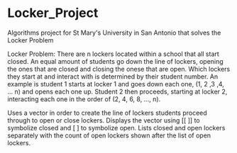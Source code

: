 # Locker_Project
Algorithms project for St Mary's University in San Antonio that solves the Locker Problem

Locker Problem:
There are n lockers located within a school that all start closed. An equal amount of students go down the line of lockers, opening the ones that are closed and closing the onese that are open. Which lockers they start at and interact with is determined by their student number. An example is student 1 starts at locker 1 and goes down each one, (1, 2 ,3 ,4, ... n) and opens each one up. Student 2 then proceeds, starting at locker 2, interacting each one in the order of (2, 4, 6, 8, ..., n). 

Uses a vector in order to create the line of lockers students proceed through to open or close lockers.
Displays the vector using [[   ]] to symbolize closed and [     ] to symbolize open.
Lists closed and open lockers separately with the count of open lockers shown after the list of open lockers.
